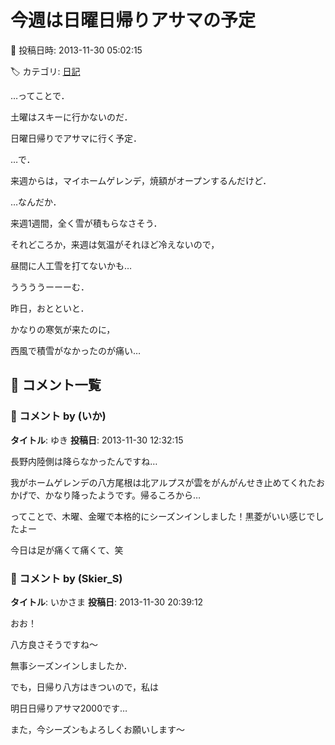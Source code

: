 # 今週は日曜日帰りアサマの予定

📅 投稿日時: 2013-11-30 05:02:15

🏷️ カテゴリ: [日記](cc4b5682fb7b8b144980957a978653fb0.md)

…ってことで．


土曜はスキーに行かないのだ．


日曜日帰りでアサマに行く予定．





…で．


来週からは，マイホームゲレンデ，焼額がオープンするんだけど．


…なんだか．


来週1週間，全く雪が積もらなさそう．


それどころか，来週は気温がそれほど冷えないので，


昼間に人工雪を打てないかも…





ううううーーーむ．


昨日，おとといと．


かなりの寒気が来たのに，


西風で積雪がなかったのが痛い…

## 💬 コメント一覧

### 💬 コメント by (いか)
**タイトル**: ゆき
**投稿日**: 2013-11-30 12:32:15

長野内陸側は降らなかったんですね…

我がホームゲレンデの八方尾根は北アルプスが雲をがんがんせき止めてくれたおかげで、かなり降ったようです。帰るころから…



ってことで、木曜、金曜で本格的にシーズンインしました！黒菱がいい感じでしたよー

今日は足が痛くて痛くて、笑

### 💬 コメント by (Skier_S)
**タイトル**: いかさま
**投稿日**: 2013-11-30 20:39:12

おお！

八方良さそうですね～

無事シーズンインしましたか．



でも，日帰り八方はきついので，私は

明日日帰りアサマ2000です…



また，今シーズンもよろしくお願いします～

